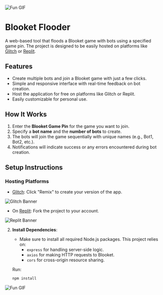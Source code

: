 ![Fun GIF](https://media0.giphy.com/media/v1.Y2lkPTc5MGI3NjExZmw5NWM4cGppNWx6Y2Vzb21uZmRoNHA1YjNiMjhxdjd5bWJtNzZmMSZlcD12MV9pbnRlcm5hbF9naWZfYnlfaWQmY3Q9cw/WIhTOyUlNHyUDIFDmQ/giphy.webp)
# Blooket Flooder

A web-based tool that floods a Blooket game with bots using a specified game pin. The project is designed to be easily hosted on platforms like [Glitch](https://glitch.com/) or [Replit](https://replit.com/).

## Features
- Create multiple bots and join a Blooket game with just a few clicks.
- Simple and responsive interface with real-time feedback on bot creation.
- Host the application for free on platforms like Glitch or Replit.
- Easily customizable for personal use.

## How It Works
1. Enter the **Blooket Game Pin** for the game you want to join.
2. Specify a **bot name** and the **number of bots** to create.
3. The bots will join the game sequentially with unique names (e.g., Bot1, Bot2, etc.).
4. Notifications will indicate success or any errors encountered during bot creation.

## Setup Instructions

### Hosting Platforms
   -  [Glitch](https://glitch.com/edit/#!/blooketflooder): Click "Remix" to create your version of the app.

![Glitch Banner](https://encrypted-tbn0.gstatic.com/images?q=tbn:ANd9GcTDb4LmQj0Q4STVvM3oRj4Wd5M8vNqL-14fWg&s)
   
- On [Replit](https://replit.com/@chill2030/BlooketFlooder?v=1): Fork the project to your account.

![Replit Banner](https://dzh2zima160vx.cloudfront.net/logo/b5311b5dca19c2096d13635b69aa7a17_240_160?Expires=1861920000&Signature=M4eGrD9NrVZz-plSlGiLawqwD7jXobhCGCT--BcavKc18I-DCQaggYohtHoBpbbl71lKsOn4QCHVbY5WzawiIZElkagB66s7kdsVqgPJ806EgBukWpPSiOYPSFJTSsVJ1mDKvvtB5zVYyL1aXqrEapL3GMaSBcbA43gT6CEBq2YaK7LMIjQppa-ojYsgjxYHRvoLCpLfoTAcLly53faciGFGpL65kumD8g-tQal8W0sn~rwAEFieLG~T6ProGPMUz03T9TVa1xOtET7rVs3GgJ3K5HcLARaD0Di~6ONwT2woeOkOgqVUyoyoKAZriGz26aXSrdfOi6xfWzZNejSS6w__&Key-Pair-Id=APKAII5OVX4LZ3WT422Q)

2. **Install Dependencies**:
   - Make sure to install all required Node.js packages. This project relies on:
     - `express` for handling server-side logic.
     - `axios` for making HTTP requests to Blooket.
     - `cors` for cross-origin resource sharing.

   Run:
   ```bash
   npm install
![Fun GIF](https://media0.giphy.com/media/v1.Y2lkPTc5MGI3NjExcjhmMWxkYzJkdDM5eXR4OXdkOWpkbnRtajhrcW91bHJ6dW5sdmRxYyZlcD12MV9pbnRlcm5hbF9naWZfYnlfaWQmY3Q9cw/gii0Lant3XF3V9ony6/giphy.webp)
